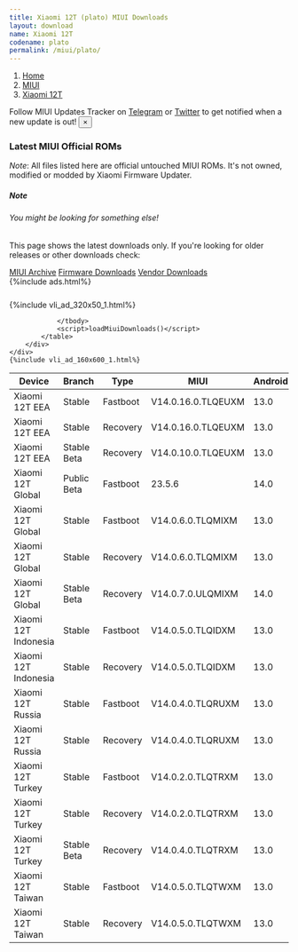 ```yaml
---
title: Xiaomi 12T (plato) MIUI Downloads
layout: download
name: Xiaomi 12T
codename: plato
permalink: /miui/plato/
---
```

<nav aria-label="breadcrumb">
    <ol class="breadcrumb">
        <li class="breadcrumb-item"><a href="/">Home</a></li>
        <li class="breadcrumb-item"><a href="/miui/">MIUI</a></li>
        <li class="breadcrumb-item active" aria-current="page"><a href="/miui/plato/">Xiaomi 12T</a></li>
    </ol>
</nav>
<div class="alert alert-primary alert-dismissible fade show" role="alert">
    Follow MIUI Updates Tracker on <a href="https://t.me/MIUIUpdatesTracker" class="alert-link">Telegram</a>
     or <a href="https://twitter.com/MiFwUpdater" class="alert-link">Twitter</a> to get notified when a new update is out!
    <button type="button" class="close" data-dismiss="alert" aria-label="Close">
        <span aria-hidden="true">&times;</span>
    </button>
</div>

### Latest MIUI Official ROMs
*Note*: All files listed here are official untouched MIUI ROMs. It's not owned, modified or modded by Xiaomi Firmware Updater.
<div class="card">
  <div class="card-body">
    <h5 class="card-title">Note</h5>
    <h6 class="card-subtitle mb-2 text-muted">You might be looking for something else!</h6>
    <p class="card-text">This page shows the latest downloads only.
     If you're looking for older releases or other downloads check:</p>
    <a href="/archive/miui/plato/" class="card-link">MIUI Archive</a>
    <a href="/firmware/plato/" class="card-link">Firmware Downloads</a>
    <a href="/vendor/plato/" class="card-link">Vendor Downloads</a>
  </div>
</div>
{%include ads.html%}
<div class="row justify-content-center">
    <div class="col-10">
        <div class="table-responsive-md" style="margin-top: 25px;">
            {%include vli_ad_320x50_1.html%}
            <table id="miui" class="display dt-responsive nowrap compact table table-striped table-hover table-sm">
                <thead class="thead-dark">
                    <tr>
                        <th data-ref="device">Device</th>
                        <th data-ref="branch">Branch</th>
                        <th data-ref="type">Type</th>
                        <th data-ref="miui">MIUI</th>
                        <th data-ref="android">Android</th>
                        <th data-ref="size">Size</th>
                        <th data-ref="size">Date</th>
                        <th data-ref="link">Link</th>
                    </tr>
                </thead>
                <tbody>
                <tr><td>Xiaomi 12T EEA</td><td>Stable</td><td>Fastboot</td><td>V14.0.16.0.TLQEUXM</td><td>13.0</td><td>6.8 GB</td><td>2023-09-24</td><td><a href="/miui/plato/stable/V14.0.16.0.TLQEUXM/">Download</a></td></tr>
<tr><td>Xiaomi 12T EEA</td><td>Stable</td><td>Recovery</td><td>V14.0.16.0.TLQEUXM</td><td>13.0</td><td>5.2 GB</td><td>2023-10-09</td><td><a href="/miui/plato/stable/V14.0.16.0.TLQEUXM/">Download</a></td></tr>
<tr><td>Xiaomi 12T EEA</td><td>Stable Beta</td><td>Recovery</td><td>V14.0.10.0.TLQEUXM</td><td>13.0</td><td>5.2 GB</td><td>2023-05-22</td><td><a href="/miui/plato/stable beta/V14.0.10.0.TLQEUXM/">Download</a></td></tr>
<tr><td>Xiaomi 12T Global</td><td>Public Beta</td><td>Fastboot</td><td>23.5.6</td><td>14.0</td><td>6.8 GB</td><td>2023-05-06</td><td><a href="/miui/plato/public beta/23.5.6/">Download</a></td></tr>
<tr><td>Xiaomi 12T Global</td><td>Stable</td><td>Fastboot</td><td>V14.0.6.0.TLQMIXM</td><td>13.0</td><td>7.1 GB</td><td>2023-08-09</td><td><a href="/miui/plato/stable/V14.0.6.0.TLQMIXM/">Download</a></td></tr>
<tr><td>Xiaomi 12T Global</td><td>Stable</td><td>Recovery</td><td>V14.0.6.0.TLQMIXM</td><td>13.0</td><td>5.0 GB</td><td>2023-08-23</td><td><a href="/miui/plato/stable/V14.0.6.0.TLQMIXM/">Download</a></td></tr>
<tr><td>Xiaomi 12T Global</td><td>Stable Beta</td><td>Recovery</td><td>V14.0.7.0.ULQMIXM</td><td>14.0</td><td>5.3 GB</td><td>2023-10-27</td><td><a href="/miui/plato/stable beta/V14.0.7.0.ULQMIXM/">Download</a></td></tr>
<tr><td>Xiaomi 12T Indonesia</td><td>Stable</td><td>Fastboot</td><td>V14.0.5.0.TLQIDXM</td><td>13.0</td><td>6.4 GB</td><td>2023-08-02</td><td><a href="/miui/plato/stable/V14.0.5.0.TLQIDXM/">Download</a></td></tr>
<tr><td>Xiaomi 12T Indonesia</td><td>Stable</td><td>Recovery</td><td>V14.0.5.0.TLQIDXM</td><td>13.0</td><td>4.9 GB</td><td>2023-08-15</td><td><a href="/miui/plato/stable/V14.0.5.0.TLQIDXM/">Download</a></td></tr>
<tr><td>Xiaomi 12T Russia</td><td>Stable</td><td>Fastboot</td><td>V14.0.4.0.TLQRUXM</td><td>13.0</td><td>6.6 GB</td><td>2023-08-04</td><td><a href="/miui/plato/stable/V14.0.4.0.TLQRUXM/">Download</a></td></tr>
<tr><td>Xiaomi 12T Russia</td><td>Stable</td><td>Recovery</td><td>V14.0.4.0.TLQRUXM</td><td>13.0</td><td>5.0 GB</td><td>2023-08-23</td><td><a href="/miui/plato/stable/V14.0.4.0.TLQRUXM/">Download</a></td></tr>
<tr><td>Xiaomi 12T Turkey</td><td>Stable</td><td>Fastboot</td><td>V14.0.2.0.TLQTRXM</td><td>13.0</td><td>7.0 GB</td><td>2023-04-17</td><td><a href="/miui/plato/stable/V14.0.2.0.TLQTRXM/">Download</a></td></tr>
<tr><td>Xiaomi 12T Turkey</td><td>Stable</td><td>Recovery</td><td>V14.0.2.0.TLQTRXM</td><td>13.0</td><td>5.0 GB</td><td>2023-04-25</td><td><a href="/miui/plato/stable/V14.0.2.0.TLQTRXM/">Download</a></td></tr>
<tr><td>Xiaomi 12T Turkey</td><td>Stable Beta</td><td>Recovery</td><td>V14.0.4.0.TLQTRXM</td><td>13.0</td><td>4.9 GB</td><td>2023-08-15</td><td><a href="/miui/plato/stable beta/V14.0.4.0.TLQTRXM/">Download</a></td></tr>
<tr><td>Xiaomi 12T Taiwan</td><td>Stable</td><td>Fastboot</td><td>V14.0.5.0.TLQTWXM</td><td>13.0</td><td>6.1 GB</td><td>2023-08-04</td><td><a href="/miui/plato/stable/V14.0.5.0.TLQTWXM/">Download</a></td></tr>
<tr><td>Xiaomi 12T Taiwan</td><td>Stable</td><td>Recovery</td><td>V14.0.5.0.TLQTWXM</td><td>13.0</td><td>4.9 GB</td><td>2023-08-15</td><td><a href="/miui/plato/stable/V14.0.5.0.TLQTWXM/">Download</a></td></tr>

                </tbody>
                <script>loadMiuiDownloads()</script>
            </table>
        </div>
    </div>
    {%include vli_ad_160x600_1.html%}
</div>
